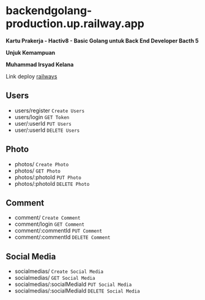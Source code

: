 # backendgolang-production.up.railway.app
**Kartu Prakerja - Hactiv8 - Basic Golang untuk Back End Developer Bacth 5**

**Unjuk Kemampuan**

**Muhammad Irsyad Kelana**

Link deploy [railways](backendgolang-production.up.railway.app)


## Users
- users/register `Create Users`
- users/login `GET Token`
- user/:userId `PUT Users`
- user/:userId `DELETE Users`

## Photo
- photos/ `Create Photo`
- photos/ `GET Photo`
- photos/:photoId `PUT Photo`
- photos/:photoId `DELETE Photo`

## Comment
- comment/ `Create Comment`
- comment/login `GET Comment`
- comment/:commentId `PUT Comment`
- comment/:commentId `DELETE Comment`

## Social Media
- socialmedias/ `Create Social Media`
- socialmedias/ `GET Social Media`
- socialmedias/:socialMediaId `PUT Social Media`
- socialmedias/:socialMediaId `DELETE Social Media`
